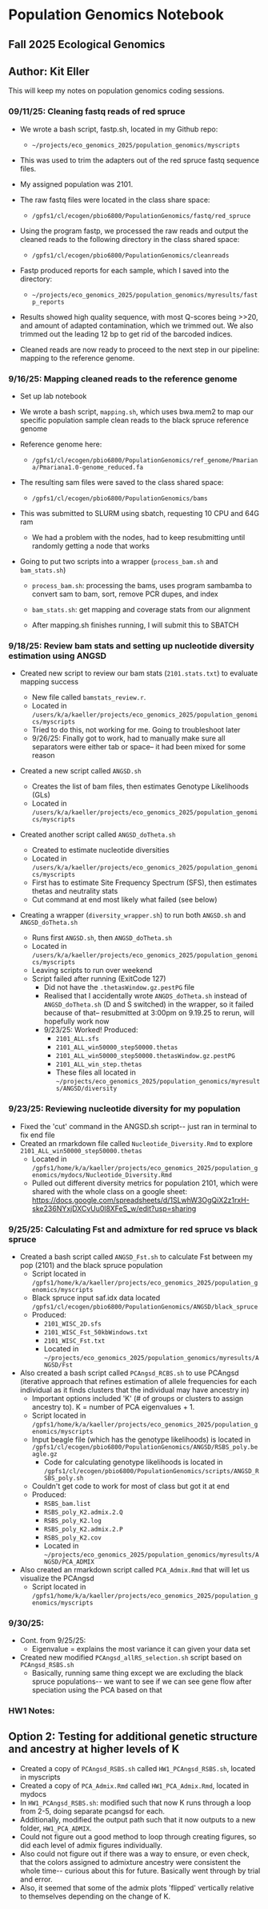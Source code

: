# Population Genomics Notebook

## Fall 2025 Ecological Genomics

## Author: Kit Eller

This will keep my notes on population genomics coding sessions.

### 09/11/25: Cleaning fastq reads of red spruce

-   We wrote a bash script, fastp.sh, located in my Github repo:

    -   `~/projects/eco_genomics_2025/population_genomics/myscripts`

-   This was used to trim the adapters out of the red spruce fastq sequence files.

-   My assigned population was 2101.

-   The raw fastq files were located in the class share space:

    -   `/gpfs1/cl/ecogen/pbio6800/PopulationGenomics/fastq/red_spruce`

-   Using the program fastp, we processed the raw reads and output the cleaned reads to the following directory in the class shared space:

    -   `/gpfs1/cl/ecogen/pbio6800/PopulationGenomics/cleanreads`

-   Fastp produced reports for each sample, which I saved into the directory:

    -   `~/projects/eco_genomics_2025/population_genomics/myresults/fastp_reports`

-   Results showed high quality sequence, with most Q-scores being \>\>20, and amount of adapted contamination, which we trimmed out. We also trimmed out the leading 12 bp to get rid of the barcoded indices.

-   Cleaned reads are now ready to proceed to the next step in our pipeline: mapping to the reference genome.

### 9/16/25: Mapping cleaned reads to the reference genome

-   Set up lab notebook

-   We wrote a bash script, `mapping.sh`, which uses bwa.mem2 to map our specific population sample clean reads to the black spruce reference genome

-   Reference genome here:

    -   `/gpfs1/cl/ecogen/pbio6800/PopulationGenomics/ref_genome/Pmariana/Pmariana1.0-genome_reduced.fa`

-   The resulting sam files were saved to the class shared space:

    -   `/gpfs1/cl/ecogen/pbio6800/PopulationGenomics/bams`

-   This was submitted to SLURM using sbatch, requesting 10 CPU and 64G ram

    -   We had a problem with the nodes, had to keep resubmitting until randomly getting a node that works

-   Going to put two scripts into a wrapper (`process_bam.sh` and `bam_stats.sh`)

    -   `process_bam.sh`: processing the bams, uses program sambamba to convert sam to bam, sort, remove PCR dupes, and index

    -   `bam_stats.sh`: get mapping and coverage stats from our alignment

    -   After mapping.sh finishes running, I will submit this to SBATCH

### 9/18/25: Review bam stats and setting up nucleotide diversity estimation using ANGSD

-   Created new script to review our bam stats (`2101.stats.txt`) to evaluate mapping success

    -   New file called `bamstats_review.r`.
    -   Located in `/users/k/a/kaeller/projects/eco_genomics_2025/population_genomics/myscripts`
    -   Tried to do this, not working for me. Going to troubleshoot later
    -   9/26/25: Finally got to work, had to manually make sure all separators were either tab or space– it had been mixed for some reason

-   Created a new script called `ANGSD.sh`

    -   Creates the list of bam files, then estimates Genotype Likelihoods (GLs)
    -   Located in `/users/k/a/kaeller/projects/eco_genomics_2025/population_genomics/myscripts`

-   Created another script called `ANGSD_doTheta.sh`

    -   Created to estimate nucleotide diversities
    -   Located in `/users/k/a/kaeller/projects/eco_genomics_2025/population_genomics/myscripts`
    -   First has to estimate Site Frequency Spectrum (SFS), then estimates thetas and neutrality stats
    -   Cut command at end most likely what failed (see below)

-   Creating a wrapper (`diversity_wrapper.sh`) to run both `ANGSD.sh` and `ANGSD_doTheta.sh`

    -   Runs first `ANGSD.sh`, then `ANGSD_doTheta.sh`
    -   Located in `/users/k/a/kaeller/projects/eco_genomics_2025/population_genomics/myscripts`
    -   Leaving scripts to run over weekend
    -   Script failed after running (ExitCode 127)
        -   Did not have the `.thetasWindow.gz.pestPG` file
        -   Realised that I accidentally wrote `ANGDS_doTheta.sh` instead of `ANGSD_doTheta.sh` (D and S switched) in the wrapper, so it failed because of that– resubmitted at 3:00pm on 9.19.25 to rerun, will hopefully work now
        -   9/23/25: Worked! Produced:
            -   `2101_ALL.sfs`
            -   `2101_ALL_win50000_step50000.thetas`
            -   `2101_ALL_win50000_step50000.thetasWindow.gz.pestPG`
            -   `2101_ALL_win_step.thetas`
            -   These files all located in `~/projects/eco_genomics_2025/population_genomics/myresults/ANGSD/diversity`

### 9/23/25: Reviewing nucleotide diversity for my population

-   Fixed the 'cut' command in the ANGSD.sh script-- just ran in terminal to fix end file
-   Created an rmarkdown file called `Nucleotide_Diversity.Rmd` to explore `2101_ALL_win50000_step50000.thetas`
    -   Located in `/gpfs1/home/k/a/kaeller/projects/eco_genomics_2025/population_genomics/mydocs/Nucleotide_Diversity.Rmd`
    -   Pulled out different diversity metrics for population 2101, which were shared with the whole class on a google sheet: <https://docs.google.com/spreadsheets/d/1SLwhW3OgQiX2z1rxH-ske236NYxjDXCvUu0l8XFeS_w/edit?usp=sharing>

### 9/25/25: Calculating Fst and admixture for red spruce vs black spruce

-   Created a bash script called `ANGSD_Fst.sh` to calculate Fst between my pop (2101) and the black spruce population
    -   Script located in `/gpfs1/home/k/a/kaeller/projects/eco_genomics_2025/population_genomics/myscripts`
    -   Black spruce input saf.idx data located `/gpfs1/cl/ecogen/pbio6800/PopulationGenomics/ANGSD/black_spruce`
    -   Produced:
        -   `2101_WISC_2D.sfs`
        -   `2101_WISC_Fst_50kbWindows.txt`
        -   `2101_WISC_Fst.txt`
        -   Located in `~/projects/eco_genomics_2025/population_genomics/myresults/ANGSD/Fst`
-   Also created a bash script called `PCAngsd_RCBS.sh` to use PCAngsd (iterative approach that refines estimation of allele frequencies for each individual as it finds clusters that the individual may have ancestry in)
    -   Important options included 'K' (\# of groups or clusters to assign ancestry to). K = number of PCA eigenvalues + 1.
    -   Script located in `/gpfs1/home/k/a/kaeller/projects/eco_genomics_2025/population_genomics/myscripts`
    -   Input beagle file (which has the genotype likelihoods) is located in `/gpfs1/cl/ecogen/pbio6800/PopulationGenomics/ANGSD/RSBS_poly.beagle.gz`
        -   Code for calculating genotype likelihoods is located in `/gpfs1/cl/ecogen/pbio6800/PopulationGenomics/scripts/ANGSD_RSBS_poly.sh`
    -   Couldn't get code to work for most of class but got it at end
    -   Produced:
        -   `RSBS_bam.list`
        -   `RSBS_poly_K2.admix.2.Q`
        -   `RSBS_poly_K2.log`
        -   `RSBS_poly_K2.admix.2.P`
        -   `RSBS_poly_K2.cov`
        -   Located in `~/projects/eco_genomics_2025/population_genomics/myresults/ANGSD/PCA_ADMIX`
-   Also created an rmarkdown script called `PCA_Admix.Rmd` that will let us visualize the PCAngsd
    -   Script located in `/gpfs1/home/k/a/kaeller/projects/eco_genomics_2025/population_genomics/myscripts`

### 9/30/25:

-   Cont. from 9/25/25:
    -   Eigenvalue = explains the most variance it can given your data set
-   Created new modified `PCAngsd_allRS_selection.sh` script based on `PCAngsd_RSBS.sh`
    -   Basically, running same thing except we are excluding the black spruce populations-- we want to see if we can see gene flow after speciation using the PCA based on that

### HW1 Notes:

## Option 2: Testing for additional genetic structure and ancestry at higher levels of K

-   Created a copy of `PCAngsd_RSBS.sh` called `HW1_PCAngsd_RSBS.sh`, located in myscripts
-   Created a copy of `PCA_Admix.Rmd` called `HW1_PCA_Admix.Rmd`, located in mydocs
-   In `HW1_PCAngsd_RSBS.sh`: modified such that now K runs through a loop from 2-5, doing separate pcangsd for each.
-   Additionally, modified the output path such that it now outputs to a new folder, `HW1_PCA_ADMIX`.
- Could not figure out a good method to loop through creating figures, so did each level of admix figures individually.
- Also could not figure out if there was a way to ensure, or even check, that the colors assigned to admixture ancestry were consistent the whole time-- curious about this for future. Basically went through by trial and error.
- Also, it seemed that some of the admix plots 'flipped' vertically relative to themselves depending on the change of K.
